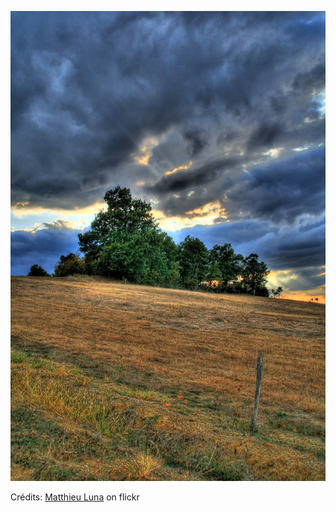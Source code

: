 ![Manon](/images/2022-11-07.jpg)

Crédits: [Matthieu Luna](https://www.flickr.com/people/m0ietcesttout/) on flickr